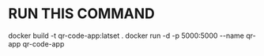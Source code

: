 # RUN THIS COMMAND
docker build -t qr-code-app:latset .
docker run -d -p 5000:5000 --name qr-app qr-code-app

